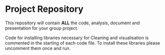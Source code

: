 # Project Repository

This repository will contain **ALL** the code, analysis, document and presentation for your group project.

Code for installing libraries necessary for Cleaning and visualisation is commented in the starting of each code file.
To install these libraries please uncomment them once and run.
